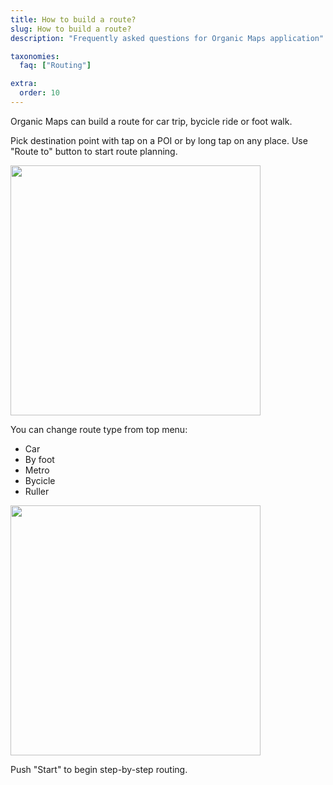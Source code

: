```yaml
---
title: How to build a route?
slug: How to build a route?
description: "Frequently asked questions for Organic Maps application"

taxonomies:
  faq: ["Routing"]

extra:
  order: 10
---
```


Organic Maps can build a route for car trip, bycicle ride or foot walk.

Pick destination point with tap on a POI or by long tap on any place. Use "Route to" button to start route planning.

<img src="/faq/routing-01-build/route-to-button.jpg" width="400px"/>


You can change route type from top menu:
* Car
* By foot
* Metro
* Bycicle
* Ruller

<img src="/faq/routing-01-build/routing-types.jpg" width="400px"/>

Push "Start" to begin step-by-step routing.
